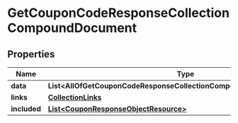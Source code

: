 # GetCouponCodeResponseCollectionCompoundDocument

## Properties
Name | Type | Description | Notes
------------ | ------------- | ------------- | -------------
**data** | **List&lt;AllOfGetCouponCodeResponseCollectionCompoundDocumentDataItems&gt;** |  | 
**links** | [**CollectionLinks**](CollectionLinks.md) |  |  [optional]
**included** | [**List&lt;CouponResponseObjectResource&gt;**](CouponResponseObjectResource.md) |  |  [optional]
